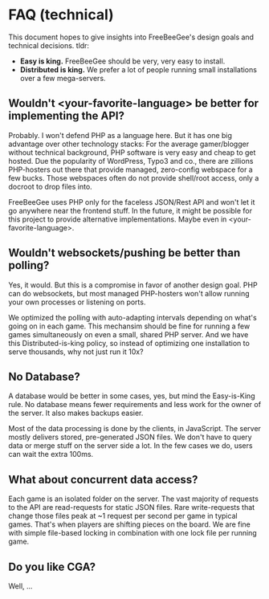 # FAQ (technical)

This document hopes to give insights into FreeBeeGee's design goals and technical decisions. tldr:

* **Easy is king.** FreeBeeGee should be very, very easy to install.
* **Distributed is king.** We prefer a lot of people running small installations over a few mega-servers.

## Wouldn't &lt;your-favorite-language&gt; be better for implementing the API?

Probably. I won't defend PHP as a language here. But it has one big advantage over other technology stacks: For the average gamer/blogger without technical background, PHP software is very easy and cheap to get hosted. Due the popularity of WordPress, Typo3 and co., there are zillions PHP-hosters out there that provide managed, zero-config webspace for a few bucks. Those webspaces often do not provide shell/root access, only a docroot to drop files into.

FreeBeeGee uses PHP only for the faceless JSON/Rest API and won't let it go anywhere near the frontend stuff. In the future, it might be possible for this project to provide alternative implementations. Maybe even in &lt;your-favorite-language&gt;.

## Wouldn't websockets/pushing be better than polling?

Yes, it would. But this is a compromise in favor of another design goal. PHP can do websockets, but most managed PHP-hosters won't allow running your own processes or listening on ports.

We optimized the polling with auto-adapting intervals depending on what's going on in each game. This mechansim should be fine for running a few games simultaneously on even a small, shared PHP server. And we have this Distributed-is-king policy, so instead of optimizing one installation to serve thousands, why not just run it 10x?

## No Database?

A database would be better in some cases, yes, but mind the Easy-is-King rule. No database means fewer requirements and less work for the owner of the server. It also makes backups easier.

Most of the data processing is done by the clients, in JavaScript. The server mostly delivers stored, pre-generated JSON files. We don't have to query data or merge stuff on the server side a lot. In the few cases we do, users can wait the extra 100ms.

## What about concurrent data access?

Each game is an isolated folder on the server. The vast majority of requests to the API are read-requests for static JSON files. Rare write-requests that change those files peak at ~1 request per second per game in typical games. That's when players are shifting pieces on the board. We are fine with simple file-based locking in combination with one lock file per running game.

## Do you like CGA?

Well, ...
